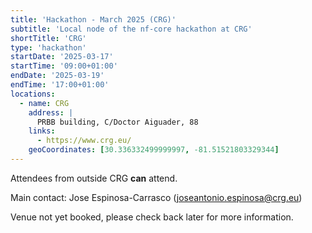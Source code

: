 ```yaml
---
title: 'Hackathon - March 2025 (CRG)'
subtitle: 'Local node of the nf-core hackathon at CRG'
shortTitle: 'CRG'
type: 'hackathon'
startDate: '2025-03-17'
startTime: '09:00+01:00'
endDate: '2025-03-19'
endTime: '17:00+01:00'
locations:
  - name: CRG
    address: |
      PRBB building, C/Doctor Aiguader, 88
    links:
      - https://www.crg.eu/
    geoCoordinates: [30.336332499999997, -81.51521803329344]
---
```


Attendees from outside CRG **can** attend.

Main contact: Jose Espinosa-Carrasco ([joseantonio.espinosa@crg.eu](mailto:joseantonio.espinosa@crg.eu))

Venue not yet booked, please check back later for more information.
